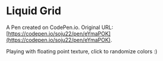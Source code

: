 # Liquid Grid

A Pen created on CodePen.io. Original URL: [https://codepen.io/soju22/pen/eYmaPOK](https://codepen.io/soju22/pen/eYmaPOK).

Playing with floating point texture, click to randomize colors :)